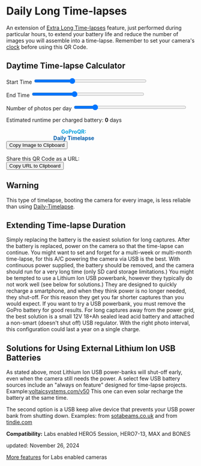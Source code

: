 # Daily Long Time-lapses

<script src="../../jquery.min.js"></script>
<script src="../../qrcodeborder.js"></script>
<script src="../../html2canvas.min.js"></script>
<style>
        #qrcode{
            width: 100%;
        }
        div{
            width: 100%;
            display: inline-block;
        }
</style>

An extension of [Extra Long Time-lapses](../longtimelapse) feature, just performed during particular hours, to extend your battery life and reduce the number of images you will assemble into a time-lapse.  Remember to set your camera's [clock](../precisiontime) before using this QR Code.

## Daytime Time-lapse Calculator

Start Time <input type="range" style="width: 300px;" id="tlstrt" name="tlstrt" min="1" max="143" value="48"><label for="tlstrt"></label> <b id="starttext"></b>

End Time <input type="range" style="width: 300px;" id="tlend" name="tlend" min="1" max="143" value="54"><label for="tlend"></label> <b id="endtext"></b>

Number of photos per day <input type="range" style="width: 300px;" id="tlday" name="tlday" min="10" max="300" value="60"><label for="tlday"></label> <b id="perdaytext"></b>

<!-- <input type="checkbox" id="setdatetime" name="setdatetime" checked> 
<label for="setdatetime">Automatically update the camera date and time</label><br>
-->

Estimated runtime per charged battery: <b id="daystext">0</b> days

<div id="qrcode_txt" style="width: 360px">
  <center>
  <div id="qrcode"></div><br>
  <b><font color="#009FDF">GoProQR:</font></b> <em id="qrtext"></em><br>
  <b><font color="#005CAC">Daily Timelapse</font></b>
  </center>
</div>
<button id="copyImg">Copy Image to Clipboard</button>
<br>
<br>
Share this QR Code as a URL: <small id="urltext"></small><br>
<button id="copyBtn">Copy URL to Clipboard</button>
        
## Warning

This type of timelapse, booting the camera for every image, is less reliable than using [Daily-Timelapse](../dailytl). 	
		
## Extending Time-lapse Duration

Simply replacing the battery is the easiest solution for long captures. After the battery is replaced, power on the camera so that the time-lapse can continue. You might want to set and forget for a multi-week or multi-month time-lapse, for this A/C powering the camera via USB is the best. With continuous power supplied, the battery should be removed, and the camera should run for a very long time (only SD card storage limitations.) You might be tempted to use a Lithium Ion USB powerbank, however they typically do not work well (see below for solutions.) They are designed to quickly recharge a smartphone, and when they think power is no longer needed, they shut-off. For this reason they get you far shorter captures than you would expect. If you want to try a USB powerbank, you must remove the GoPro battery for good results. For long captures away from the power grid, the best solution is a small 12V 18+Ah sealed lead acid battery and attached a non-smart (doesn't shut off) USB regulator. With the right photo interval, this configuration could last a year on a single charge.   
		
## Solutions for Using External Lithium Ion USB Batteries

As stated above, most Lithium Ion USB power-banks will shut-off early, even when the camera still needs the power. A select few USB battery sources include an "always on feature" designed for time-lapse projects.  Example:[voltaicsystems.com/v50](https://voltaicsystems.com/v50/) This one can even solar recharge the battery at the same time.

The second option is a USB keep alive device that prevents your USB power bank from shutting down.  Examples: from [sotabeams.co.uk](https://www.sotabeams.co.uk/usb-battery-pack-keep-alive-load/) and from [tindie.com](https://www.tindie.com/products/overz/smart-power-bank-keep-alive/)

**Compatibility:** Labs enabled HERO5 Session, HERO7-13, MAX and BONES 
        
updated: November 26, 2024

[More features](..) for Labs enabled cameras

<script>
var once = true;
var qrcode;
var cmd = "mPdP!60SQ!1R";
var clipcopy = "";
var lasttimecmd = "";
var changed = false;

function makeQR() 
{	
  if(once === true)
  {
    qrcode = new QRCode(document.getElementById("qrcode"), 
    {
      text : "!oMBURN=\"\"",
      width : 360,
      height : 360,
      correctLevel : QRCode.CorrectLevel.M
    });
    once = false;
  }
}

function checkTime(i) {
    if (i < 10) {i = "0" + i;}  // add zero in front of numbers < 10
    return i;
}

function pad(num, size) {
    var s = num+"";
    while (s.length < size) s = "0" + s;
    return s;
}


function timeLoop()
{
  if(document.getElementById("tlstrt") !== null)
  {
	var start = parseInt(document.getElementById("tlstrt").value);
	var startmins = start*10;
	var end = parseInt(document.getElementById("tlend").value);
	var endmins = startmins + end*10;
	if(endmins>1430) endmins = 1430;
	var perday = parseInt(document.getElementById("tlday").value);
	
	var restarthourstime = Math.trunc(startmins / 60);
	var restartminstime = startmins - restarthourstime * 60;
	
	var starthourstime = Math.trunc((startmins-1) / 60);
	var startminstime = (startmins-1) - starthourstime * 60;	
	
	var endhourstime = Math.trunc(endmins / 60);
	var endminstime = endmins - endhourstime * 60;
	
	document.getElementById("perdaytext").innerHTML = perday;	
	
	var rtxt = pad(restarthourstime, 2) + ":" + pad(restartminstime, 2);
	var stxt = pad(starthourstime, 2) + ":" + pad(startminstime, 2);
	var etxt = pad(endhourstime, 2) + ":" + pad(endminstime, 2);
	
	document.getElementById("starttext").innerHTML = rtxt;
	document.getElementById("endtext").innerHTML = etxt;
	
	var d = 406 / perday;
	var dd = (406 - d * 6) / perday;
		
	dd *= 10;
	dd = Math.trunc(dd) / 10;
	
	document.getElementById("daystext").innerHTML = dd;
		
	var interval = Math.trunc(((endmins - startmins)*60 / perday) - 15);
	if(interval < 30) interval = 30;
	
	//Old style: mPdP>07:59<17:00!525SQ~!08:00S!1R
	//cmd = "mPdP>" + stxt + "<" + etxt + "!" + interval + "SQ~" + "!" + rtxt + "S!1R";
	
	//New Style: mPdP!S<11:09!11:00R>17:00!11:00R!105RQ (bypassing a bug handling >time1<time2(true)~(false))
	cmd = "mPdP!S!2N<" + stxt + "!" + rtxt + "R>" + etxt + "!" + rtxt + "R!" + interval + "RQ";
  }
  
  qrcode.clear(); 
  qrcode.makeCode(cmd);
  
  
  if(cmd != lasttimecmd)
  {
	changed = true;
	lasttimecmd = cmd;
  }
	
  if(changed === true)
  {
	document.getElementById("qrtext").innerHTML = cmd;
	clipcopy = "https://gopro.github.io/labs/control/set/?cmd=" + cmd + "&title=Daily%20Timelapse";
	document.getElementById("urltext").innerHTML = clipcopy;
	changed = false;
  }
  
  var t = setTimeout(timeLoop, 100);
}

function myReloadFunction() {
  location.reload();
}


async function copyImageToClipboard() {
    html2canvas(document.querySelector("#qrcode_txt")).then(canvas => canvas.toBlob(blob => navigator.clipboard.write([new ClipboardItem({'image/png': blob})])));
}
async function copyTextToClipboard(text) {
	try {
		await navigator.clipboard.writeText(text);
	} catch(err) {
		alert('Error in copying text: ', err);
	}
}

function setupButtons() {	
    document.getElementById("copyBtn").onclick = function() { 
        copyTextToClipboard(clipcopy);
	};
    document.getElementById("copyImg").onclick = function() { 
        copyImageToClipboard();
	};
}

makeQR();
setupButtons();
timeLoop();

</script>
